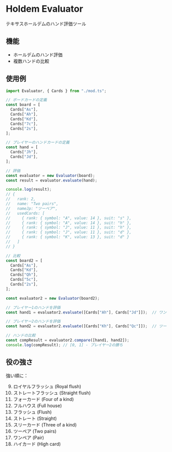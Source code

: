 # Holdem Evaluator

テキサスホールデムのハンド評価ツール

## 機能

- ホールデムのハンド評価
- 複数ハンドの比較

## 使用例

```typescript
import Evaluator, { Cards } from "./mod.ts";

// ボードカードの定義
const board = [
  Cards["As"],
  Cards["Ah"],
  Cards["Kd"],
  Cards["7c"],
  Cards["2s"],
];

// プレイヤーのハンドカードの定義
const hand = [
  Cards["Jh"],
  Cards["Jd"],
];

// 評価
const evaluator = new Evaluator(board);
const result = evaluator.evaluate(hand);

console.log(result);
// {
//   rank: 2,
//   name: "Two pairs",
//   nameJp: "ツーペア",
//   usedCards: [
//     { rank: { symbol: "A", value: 14 }, suit: "s" },
//     { rank: { symbol: "A", value: 14 }, suit: "h" },
//     { rank: { symbol: "J", value: 11 }, suit: "h" },
//     { rank: { symbol: "J", value: 11 }, suit: "d" },
//     { rank: { symbol: "K", value: 13 }, suit: "d" }
//   ]
// }

// 比較
const board2 = [
  Cards["As"],
  Cards["Kd"],
  Cards["Qh"],
  Cards["5c"],
  Cards["2s"],
];

const evaluator2 = new Evaluator(board2);

// プレイヤー1のハンドを評価
const hand1 = evaluator2.evaluate([Cards["Ah"], Cards["Jd"]]);  // ワンペア（A）

// プレイヤー2のハンドを評価
const hand2 = evaluator2.evaluate([Cards["Kh"], Cards["Qc"]]);  // ツーペア（KとQ）

// ハンドの比較
const compResult = evaluator2.compare([hand1, hand2]);
console.log(compResult); // [0, 1] - プレイヤー2の勝ち
```

## 役の強さ

強い順に：

9. ロイヤルフラッシュ (Royal flush)
8. ストレートフラッシュ (Straight flush)
7. フォーカード (Four of a kind)
6. フルハウス (Full house)
5. フラッシュ (Flush)
4. ストレート (Straight)
3. スリーカード (Three of a kind)
2. ツーペア (Two pairs)
1. ワンペア (Pair)
0. ハイカード (High card)
